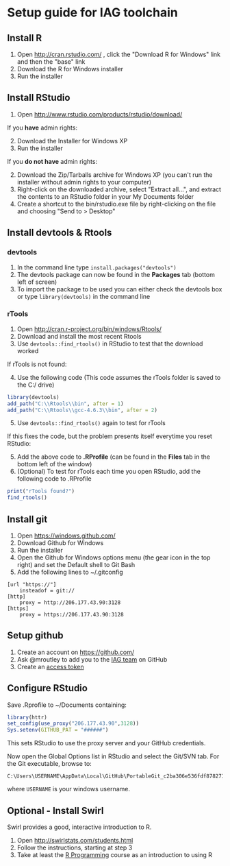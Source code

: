 # Setup guide for IAG toolchain

## Install R

1. Open http://cran.rstudio.com/ , click the "Download R for Windows" link and then the "base" link
2. Download the R for Windows installer
3. Run the installer

## Install RStudio

1. Open http://www.rstudio.com/products/rstudio/download/

If you **have** admin rights:

2. Download the Installer for Windows XP
3. Run the installer

If you **do not have** admin rights:

2. Download the Zip/Tarballs archive for Windows XP (you can't run the installer without admin rights to your computer)
3. Right-click on the downloaded archive,  select "Extract all...", and extract the contents to an RStudio folder in your My Documents folder
4. Create a shortcut to the bin/rstudio.exe file by right-clicking on the file and choosing "Send to > Desktop"

## Install devtools & Rtools

### devtools
1. In the command line type `install.packages("devtools")`
2. The devtools package can now be found in the **Packages** tab (bottom left of screen)
3. To import the package to be used you can either check the devtools box or type `library(devtools)` in the command line

### rTools
1. Open http://cran.r-project.org/bin/windows/Rtools/
2. Download and install the most recent Rtools
3. Use `devtools::find_rtools()` in RStudio to test that the download worked

If rTools is not found:

4. Use the following code (This code assumes the rTools folder is saved to the C:/ drive)
```r
library(devtools)
add_path("C:\\Rtools\\bin", after = 1)
add_path("C:\\Rtools\\gcc-4.6.3\\bin", after = 2)
```

5. Use `devtools::find_rtools()` again to test for rTools

If this fixes the code, but the problem presents itself everytime you reset RStudio:

5. Add the above code to **.RProfile** (can be found in the **Files** tab in the bottom left of the window)
6. (Optional) To test for rTools each time you open RStudio, add the following code to .RProfile
```r
print("rTools found?")
find_rtools()
```
	
## Install git

1. Open https://windows.github.com/
2. Download Github for Windows
3. Run the installer
4. Open the Github for Windows options menu (the gear icon in the top right) and set the Default shell to Git Bash 
5. Add the following lines to ~/.gitconfig

```
[url "https://"]
	insteadof = git://
[http]
	proxy = http://206.177.43.90:3128
[https]
	proxy = https://206.177.43.90:3128
```

## Setup github

1. Create an account on https://github.com/
2. Ask @mroutley to add you to the [IAG team](https://github.com/InfrastructureAnalytics) on GitHub
3. Create an [access token](https://help.github.com/articles/creating-an-access-token-for-command-line-use/)
	
## Configure RStudio

Save .Rprofile to ~/Documents containing:

```R
library(httr)
set_config(use_proxy("206.177.43.90",3128))
Sys.setenv(GITHUB_PAT = "######")
```

This sets RStudio to use the proxy server and your GitHub credentials.

Now open the Global Options list in RStudio and select the Git/SVN tab. For the Git executable, browse to: 

    C:\Users\USERNAME\AppData\Local\GitHub\PortableGit_c2ba306e536fdf878271f7fe636a147ff37326ad\bin\git.exe
    
where `USERNAME` is your windows username.

## Optional - Install Swirl

Swirl provides a good, interactive introduction to R.

1. Open http://swirlstats.com/students.html
2. Follow the instructions, starting at step 3
3. Take at least the [R Programming](https://github.com/swirldev/swirl_courses#swirl-courses) course as an introduction to using R
